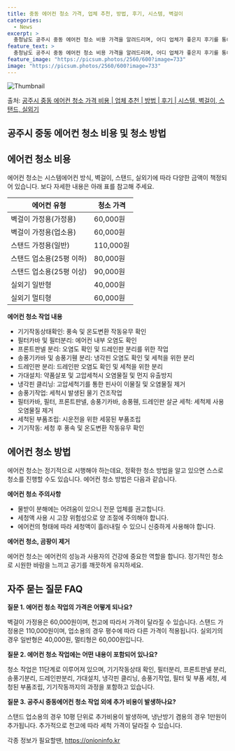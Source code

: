 ```yaml
---
title: 중동 에어컨 청소 가격, 업체 추천, 방법, 후기, 시스템, 벽걸이
categories:
  - News
excerpt: >
  충청남도 공주시 중동 에어컨 청소 비용 가격을 알려드리며, 어디 업체가 좋은지 후기를 통해 알아보겠습니다. 현재 글에서는 시스템, 벽걸이, 스탠드, 실외기 각각에 대해 청소 비용이 나와 있으니 참고하시면 되겠습니다. 에어컨 분해 청소 방법 보기 👈 클릭셀프 에어컨 청소 방법 보기👈 클릭공주시 중동 에어컨 청소 비용시스템에어컨 방식클리닝방식금액1way 방식에어컨 완전분해80,000원1way 방식에어컨 필터세척35,000원2way 방식에어컨 완전분해90,000원2way 방식에어컨 필터세척35,000원4way 방식에어컨 완전분해120,000원4way 방식에어컨 필터세척35,000원원형방식에어컨 완전분해140,000원원형방식에어컨 필터세척35,000원에어컨 청소 견적 샘플 보기 👈 클릭에어컨 냄새의 원인에어컨은..
feature_text: >
  충청남도 공주시 중동 에어컨 청소 비용 가격을 알려드리며, 어디 업체가 좋은지 후기를 통해 알아보겠습니다. 현재 글에서는 시스템, 벽걸이, 스탠드, 실외기 각각에 대해 청소 비용이 나와 있으니 참고하시면 되겠습니다. 에어컨 분해 청소 방법 보기 👈 클릭셀프 에어컨 청소 방법 보기👈 클릭공주시 중동 에어컨 청소 비용시스템에어컨 방식클리닝방식금액1way 방식에어컨 완전분해80,000원1way 방식에어컨 필터세척35,000원2way 방식에어컨 완전분해90,000원2way 방식에어컨 필터세척35,000원4way 방식에어컨 완전분해120,000원4way 방식에어컨 필터세척35,000원원형방식에어컨 완전분해140,000원원형방식에어컨 필터세척35,000원에어컨 청소 견적 샘플 보기 👈 클릭에어컨 냄새의 원인에어컨은..
feature_image: "https://picsum.photos/2560/600?image=733"
image: "https://picsum.photos/2560/600?image=733"
---
```


![Thumbnail](https://img1.daumcdn.net/thumb/R800x0/?scode=mtistory2&fname=https%3A%2F%2Fblog.kakaocdn.net%2Fdn%2FbNaWJX%2FbtsHx04jApK%2FeKwuUDF3tMzwD0glAp2jq0%2Fimg.webp)

<p>출처: <a href="https://onioninfo.kr/entry/%EA%B3%B5%EC%A3%BC%EC%8B%9C-%EC%A4%91%EB%8F%99-%EC%97%90%EC%96%B4%EC%BB%A8-%EC%B2%AD%EC%86%8C-%EA%B0%80%EA%B2%A9-%EB%B9%84%EC%9A%A9-%EC%97%85%EC%B2%B4-%EC%B6%94%EC%B2%9C-%EB%B0%A9%EB%B2%95-%ED%9B%84%EA%B8%B0-%EC%8B%9C%EC%8A%A4%ED%85%9C-%EB%B2%BD%EA%B1%B8%EC%9D%B4-%EC%8A%A4%ED%83%A0%EB%93%9C-%EC%8B%A4%EC%99%B8%EA%B8%B0" rel="dofollow">공주시 중동 에어컨 청소 가격 비용 | 업체 추천 | 방법 | 후기 | 시스템, 벽걸이, 스탠드, 실외기</a> </p>

## 공주시 중동 에어컨 청소 비용 및 청소 방법

## 에어컨 청소 비용

에어컨 청소는 시스템에어컨 방식, 벽걸이, 스탠드, 실외기에 따라 다양한 금액이 책정되어 있습니다. 보다 자세한 내용은 아래 표를 참고해
주세요.

에어컨 유형 | 청소 가격  
---|---  
벽걸이 가정용(가정용) | 60,000원  
벽걸이 가정용(업소용) | 60,000원  
스탠드 가정용(일반) | 110,000원  
스탠드 업소용(25평 이하) | 80,000원  
스탠드 업소용(25평 이상) | 90,000원  
실외기 일반형 | 40,000원  
실외기 멀티형 | 60,000원  
**에어컨 청소 작업 내용**

  * 기기작동상태확인: 풍속 및 온도변환 작동유무 확인
  * 필터카바 및 필터분리: 에어컨 내부 오염도 확인
  * 프론트판넬 분리: 오염도 확인 및 드레인판 분리를 위한 작업
  * 송풍기카바 및 송풍기휀 분리: 냉각핀 오염도 확인 및 세척을 위한 분리
  * 드레인판 분리: 드레인판 오염도 확인 및 세척을 위한 분리
  * 가대설치: 약품살포 및 고압세척시 오염물질 및 먼지 유출방지
  * 냉각핀 클리닝: 고압세척기를 통한 핀사이 이물질 및 오염물질 제거
  * 송풍기작업: 세척시 발생된 물기 건조작업
  * 필터카바, 필터, 프론트판넬, 송풍기카바, 송풍휀, 드레인판 살균 세척: 세척제 사용 오염물질 제거
  * 세척된 부품조립: 시운전을 위한 세뭉된 부품조립
  * 기기작동: 세청 후 풍속 및 온도변환 작동유무 확인

## 에어컨 청소 방법

에어컨 청소는 정기적으로 시행해야 하는데요, 정확한 청소 방법을 알고 있으면 스스로 청소를 진행할 수도 있습니다. 에어컨 청소 방법은 다음과
같습니다.

**에어컨 청소 주의사항**

  * 물받이 분해에는 어려움이 있으니 전문 업체를 권고합니다.
  * 세청액 사용 시 고장 위험성으로 양 조절에 주의해야 합니다.
  * 에어컨의 형태에 따라 세청액이 흘러내릴 수 있으니 신중하게 사용해야 합니다.

**에어컨 청소, 곰팡이 제거**

에어컨 청소는 에어컨의 성능과 사용자의 건강에 중요한 역할을 합니다. 정기적인 청소로 시원한 바람을 느끼고 공기를 깨끗하게 유지하세요.

## 자주 묻는 질문 FAQ

**질문 1. 에어컨 청소 작업의 가격은 어떻게 되나요?**

벽걸이 가정용은 60,000원이며, 천고에 따라서 가격이 달라질 수 있습니다. 스탠드 가정용은 110,000원이며, 업소용의 경우 평수에
따라 다른 가격이 적용됩니다. 실외기의 경우 일반형은 40,000원, 멀티형은 60,000원입니다.

**질문 2. 에어컨 청소 작업에는 어떤 내용이 포함되어 있나요?**

청소 작업은 11단계로 이루어져 있으며, 기기작동상태 확인, 필터분리, 프론트판넬 분리, 송풍기분리, 드레인판분리, 가대설치, 냉각핀
클리닝, 송풍기작업, 필터 및 부품 세청, 세청된 부품조립, 기기작동까지의 과정을 포함하고 있습니다.

**질문 3. 공주시 중동에어컨 청소 작업 외에 추가 비용이 발생하나요?**

스탠드 업소용의 경우 10평 단위로 추가비용이 발생하며, 냉난방기 겸용의 경우 1만원이 추가됩니다. 추가적으로 천고에 따라 세척 가격이
달라질 수 있습니다.

 

각종 정보가 필요할땐, <a href="https://onioninfo.kr" rel="dofollow">https://onioninfo.kr</a>


